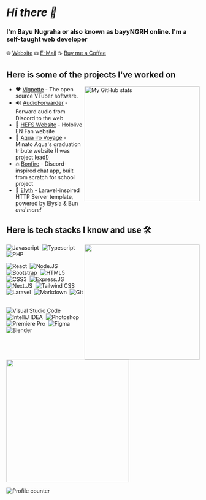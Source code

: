 # _Hi there 👋_

### I'm Bayu Nugraha or also known as bayyNGRH online. I'm a self-taught web developer

🌐 [Website](https://bayyngrh.xyz)
✉ [E-Mail](mailto:hello@bayyngrh.xyz)
☕ [Buy me a Coffee](https://ko-fi.com/edqe_)

## Here is some of the projects I've worked on

<img alt="My GitHub stats" src="https://github-readme-stats.vercel.app/api?username=bayyngrh" align="right" width="300px">

- ❤ [Vignette](https://vignetteapp.org) - The open source VTuber software.
- 🔊 [AudioForwarder](https://github.com/Edqe14/AudioForwarder) - Forward audio from Discord to the web
- 🦈 [HEFS Website](https://github.com/GoldElysium/hefs-website) - Hololive EN Fan website  
- 💙 [Aqua iro Voyage](https://minatoaqua.ch/) - Minato Aqua's graduation tribute website (I was project lead!)  
- 🔥 [Bonfire](github.com/bonfire-comm/app) - Discord-inspired chat app, built from scratch for school project  
- 🦄 [Elyth](https://github.com/Edqe14/elyth) - Laravel-inspired HTTP Server template, powered by Elysia & Bun  
  _and more!_

## Here is tech stacks I know and use 🛠

<img align="right" src="https://github-readme-stats.vercel.app/api/top-langs/?username=bayyngrh&langs_count=10" width="300px">

![Javascript](https://img.shields.io/badge/-Javascript-2f1a47?style=flat&logo=javascript)&nbsp;
![Typescript](https://img.shields.io/badge/-Typescript-2f1a47?style=flat&logo=typescript)&nbsp;
![PHP](https://img.shields.io/badge/-PHP-2f1a47?style=flat&logo=php)&nbsp;

![React](https://img.shields.io/badge/-React-2f1a47?style=flat&logo=react)&nbsp;
![Node.JS](https://img.shields.io/badge/-Node.JS-2f1a47?style=flat&logo=node.js)&nbsp;
![Bootstrap](https://img.shields.io/badge/-Bootstrap-2f1a47?style=flat&logo=bootstrap)&nbsp;
![HTML5](https://img.shields.io/badge/-HTML5-2f1a47?style=flat&logo=html5)&nbsp;  
![CSS3](https://img.shields.io/badge/-CSS3-2f1a47?style=flat&logo=css3&logoColor=039be5)&nbsp;
![Express.JS](https://img.shields.io/badge/-Express-2f1a47?style=flat&logo=express)&nbsp;
![Next.JS](https://img.shields.io/badge/-Next.JS-2f1a47?style=flat&logo=next.js)&nbsp;
![Tailwind CSS](https://img.shields.io/badge/-Tailwind%20CSS-2f1a47?style=flat&logo=tailwindcss)&nbsp;  
![Laravel](https://img.shields.io/badge/-Laravel-2f1a47?style=flat&logo=Laravel)&nbsp;
![Markdown](https://img.shields.io/badge/-Markdown-2f1a47?style=flat&logo=markdown)&nbsp;
![Git](https://img.shields.io/badge/-Git-2f1a47?style=flat&logo=git)&nbsp;

![Visual Studio Code](https://img.shields.io/badge/-Visual%20Studio%20Code-2f1a47?style=flat&logo=visualstudiocode)&nbsp;
![IntelliJ IDEA](https://img.shields.io/badge/-IntelliJ%20IDEA-2f1a47?style=flat&logo=intellijidea)&nbsp;
![Photoshop](https://img.shields.io/badge/-Photoshop-2f1a47?style=flat&logo=adobephotoshop)&nbsp;  
![Premiere Pro](https://img.shields.io/badge/-Premiere%20Pro-2f1a47?style=flat&logo=adobepremierepro)&nbsp;
![Figma](https://img.shields.io/badge/-Figma-2f1a47?style=flat&logo=figma)&nbsp;
![Blender](https://img.shields.io/badge/-Blender-2f1a47?style=flat&logo=blender)&nbsp;

<img src="https://github-readme-streak-stats.herokuapp.com/?user=bayyngrh" width="320px">

![Profile counter](https://moe-counter.glitch.me/get/@edqe14?theme=rule34)
